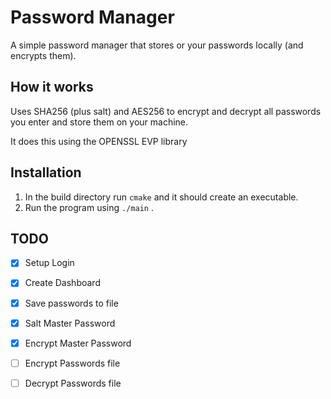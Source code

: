 # Password Manager

A simple password manager that stores or your passwords locally (and encrypts them).

## How it works

Uses SHA256 (plus salt) and AES256 to encrypt and decrypt all passwords you enter and store them on your machine.

It does this using the OPENSSL EVP library

## Installation

1. In the build directory run ```cmake``` and it should create an executable.
2. Run the program using ```./main``` .

## TODO

- [x] Setup Login
- [x] Create Dashboard
- [x] Save passwords to file
- [x] Salt Master Password 
- [x] Encrypt Master Password
- [ ] Encrypt Passwords file
- [ ] Decrypt Passwords file

